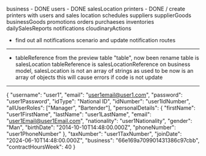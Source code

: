 business - DONE
users - DONE
salesLocation
printers - DONE / create printers with users and sales location
schedules
suppliers
supplierGoods
businessGoods
promotions
orders
purchaeses
inventories
dailySalesReports
notifications
cloudinaryActions

- find out all notifications scenario and update notification routes

*****************************************************************************
- tableReference from the preview table "table", now been rename
table is salesLocation
tableReference is salesLocationReference
on business model, salesLocation is not an array of strings as used to be
now is an array of objects
this will cause errors if code is not update
*****************************************************************************

 {
    "username": "user1",
    "email": "user1email@user1.com",
    "password": "user1Password",
    "idType": "National ID",
    "idNumber": "user1IdNumber",
    "allUserRoles": ["Manager", "Bartender"],
    "personalDetails": {
        "firstName": "user1FirstName",
        "lastName": "user1LastName",
        "email": "user1Email@user1Email.com",
        "nationality": "user1Nationality",
        "gender": "Man",
        "birthDate": "2014-10-10T14:48:00.000Z",
        "phoneNumber": "user1PhoneNumber"
    },
    "taxNumber": "user1TaxNumber",
    "joinDate": "2024-06-10T14:48:00.000Z",
    "business": "66e169a709901431386c97cbb",
    "contractHoursWeek": 40
  }
